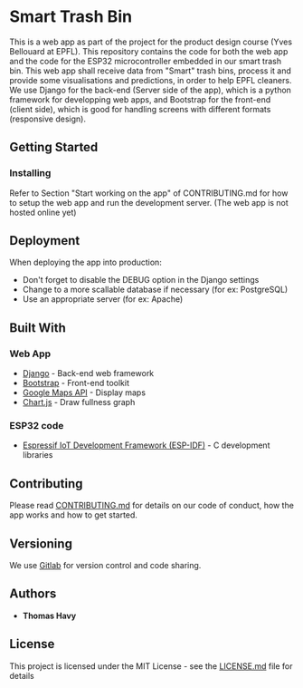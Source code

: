 # Smart Trash Bin

This is a web app as part of the project for the product design course (Yves Bellouard at EPFL). This repository contains the code for both the web app and the code for the ESP32 microcontroller embedded in our smart trash bin.
This web app shall receive data from "Smart" trash bins, process it and provide some visualisations and predictions, in order to help EPFL cleaners.
We use Django for the back-end (Server side of the app), which is a python framework for developping web apps, and Bootstrap for the front-end (client side), which is good for handling screens with different formats (responsive design).

## Getting Started

### Installing

Refer to Section "Start working on the app" of CONTRIBUTING.md for how to setup the web app and run the development server. (The web app is not hosted online yet) 

## Deployment

When deploying the app into production:
* Don't forget to disable the DEBUG option in the Django settings
* Change to a more scallable database if necessary (for ex: PostgreSQL)
* Use an appropriate server (for ex: Apache)

## Built With

### Web App

* [Django](https://www.djangoproject.com/) - Back-end web framework
* [Bootstrap](http://getbootstrap.com/) - Front-end toolkit
* [Google Maps API](https://developers.google.com/maps/web/) - Display maps
* [Chart.js](http://www.chartjs.org/) - Draw fullness graph

### ESP32 code

* [Espressif IoT Development Framework (ESP-IDF)](https://esp-idf.readthedocs.io/en/latest/) - C development libraries

## Contributing

Please read [CONTRIBUTING.md](CONTRIBUTING.md) for details on our code of conduct, how the app works and how to get started.

## Versioning

We use [Gitlab](https://gitlab.com/) for version control and code sharing.

## Authors

* **Thomas Havy**

## License

This project is licensed under the MIT License - see the [LICENSE.md](LICENSE.md) file for details
